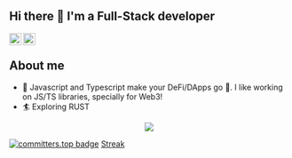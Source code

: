 ## Hi there 👋 I'm a Full-Stack developer

<a href="https://t.me/saadjhk">
  <img align="left" alt="Telegram" width="22px" src="https://camo.githubusercontent.com/5c1975da7d9ab735ceb71c57b6c7e48ff3e08ca4/68747470733a2f2f6564656e742e6769746875622e696f2f537570657254696e7949636f6e732f696d616765732f7376672f74656c656772616d2e737667">
</a>

<a href="https://www.linkedin.com/in/saadjhk/">
  <img align="left" alt="LinkedIN" width="22px" src="https://raw.githubusercontent.com/peterthehan/peterthehan/master/assets/linkedin.svg" />
</a>

</br>

## About me

- 🌱 Javascript and Typescript make your DeFi/DApps go 🚀. I like working on JS/TS libraries, specially for Web3! 
- 🏄 Exploring RUST

<p align="center"><img align="center" src="https://profile-counter.glitch.me/{saadjhk}/count.svg" /></p> 

[![committers.top badge](https://user-badge.committers.top/pakistan/saadjhk.svg)](https://user-badge.committers.top/pakistan/saadjhk)
[Streak](https://streak-stats.demolab.com/?user=saadjhk)
<!-- - 📫 How to reach me: ...
- 💬 Ask me about  | ![Python](https://img.shields.io/badge/Python-3.7-informational)
- 😄 Pronouns: ...
- ⚡ Fun fact: ... -->
<!-- ## **Github Stats** -->
<!-- ![My GitHub stats](https://github-readme-stats.vercel.app/api?username=saadjhk&show_icons=true&theme=radical&count_private=true&include_all_commits=true]) -->

